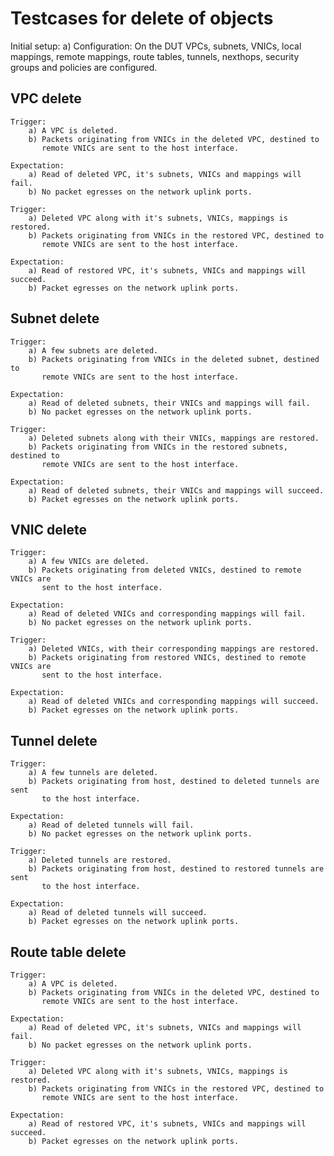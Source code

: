 # Testcases for delete of objects

Initial setup:
    a) Configuration:
        On the DUT VPCs, subnets, VNICs, local mappings, remote mappings, route
        tables, tunnels, nexthops, security groups and policies are configured.

## VPC delete
    Trigger:
        a) A VPC is deleted.
        b) Packets originating from VNICs in the deleted VPC, destined to
           remote VNICs are sent to the host interface.

    Expectation:
        a) Read of deleted VPC, it's subnets, VNICs and mappings will fail.
        b) No packet egresses on the network uplink ports.

    Trigger:
        a) Deleted VPC along with it's subnets, VNICs, mappings is restored.
        b) Packets originating from VNICs in the restored VPC, destined to
           remote VNICs are sent to the host interface.

    Expectation:
        a) Read of restored VPC, it's subnets, VNICs and mappings will succeed.
        b) Packet egresses on the network uplink ports.

## Subnet delete
    Trigger:
        a) A few subnets are deleted.
        b) Packets originating from VNICs in the deleted subnet, destined to
           remote VNICs are sent to the host interface.

    Expectation:
        a) Read of deleted subnets, their VNICs and mappings will fail.
        b) No packet egresses on the network uplink ports.

    Trigger:
        a) Deleted subnets along with their VNICs, mappings are restored.
        b) Packets originating from VNICs in the restored subnets, destined to
           remote VNICs are sent to the host interface.

    Expectation:
        a) Read of deleted subnets, their VNICs and mappings will succeed.
        b) Packet egresses on the network uplink ports.

## VNIC delete
    Trigger:
        a) A few VNICs are deleted.
        b) Packets originating from deleted VNICs, destined to remote VNICs are
           sent to the host interface.

    Expectation:
        a) Read of deleted VNICs and corresponding mappings will fail.
        b) No packet egresses on the network uplink ports.

    Trigger:
        a) Deleted VNICs, with their corresponding mappings are restored.
        b) Packets originating from restored VNICs, destined to remote VNICs are
           sent to the host interface.

    Expectation:
        a) Read of deleted VNICs and corresponding mappings will succeed.
        b) Packet egresses on the network uplink ports.

## Tunnel delete
    Trigger:
        a) A few tunnels are deleted.
        b) Packets originating from host, destined to deleted tunnels are sent
           to the host interface.

    Expectation:
        a) Read of deleted tunnels will fail.
        b) No packet egresses on the network uplink ports.

    Trigger:
        a) Deleted tunnels are restored.
        b) Packets originating from host, destined to restored tunnels are sent
           to the host interface.

    Expectation:
        a) Read of deleted tunnels will succeed.
        b) Packet egresses on the network uplink ports.

## Route table delete
    Trigger:
        a) A VPC is deleted.
        b) Packets originating from VNICs in the deleted VPC, destined to
           remote VNICs are sent to the host interface.

    Expectation:
        a) Read of deleted VPC, it's subnets, VNICs and mappings will fail.
        b) No packet egresses on the network uplink ports.

    Trigger:
        a) Deleted VPC along with it's subnets, VNICs, mappings is restored.
        b) Packets originating from VNICs in the restored VPC, destined to
           remote VNICs are sent to the host interface.

    Expectation:
        a) Read of restored VPC, it's subnets, VNICs and mappings will succeed.
        b) Packet egresses on the network uplink ports.
